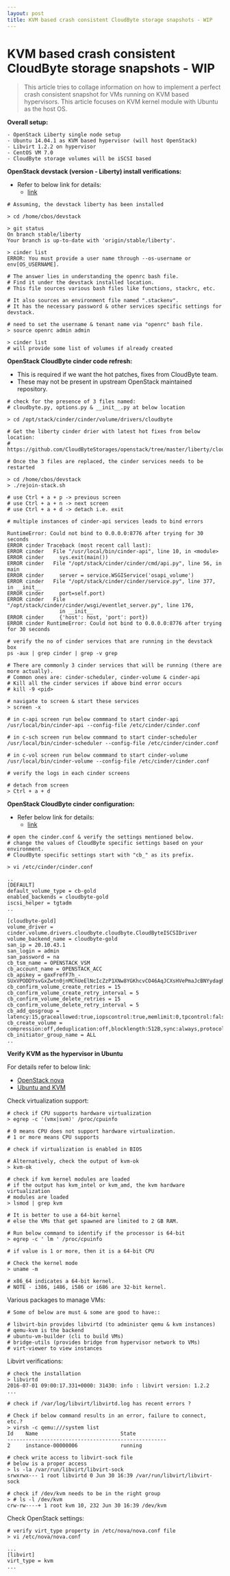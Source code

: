 ```yaml
---
layout: post
title: KVM based crash consistent CloudByte storage snapshots - WIP
---
```


# KVM based crash consistent CloudByte storage snapshots - **WIP**

> This article tries to collage information on how to implement a perfect
> crash consistent snapshot for VMs running on KVM based hypervisors. This
> article focuses on KVM kernel module with Ubuntu as the host OS.

**Overall setup:**

```
- OpenStack Liberty single node setup
- Ubuntu 14.04.1 as KVM based hypervisor (will host OpenStack)
- Libvirt 1.2.2 on hypervisor
- CentOS VM 7.0
- CloudByte storage volumes will be iSCSI based
```

**OpenStack devstack (version - Liberty) install verifications:**

- Refer to below link for details:
  - [link](http://cloudbytestorages.github.io/blog/general/setup/openstack/2016/05/11/OpenStack-Configuration-With-CloudByte-Cinder-Driver.html)

```
# Assuming, the devstack liberty has been installed

> cd /home/cbos/devstack

> git status
On branch stable/liberty
Your branch is up-to-date with 'origin/stable/liberty'.

> cinder list
ERROR: You must provide a user name through --os-username or env[OS_USERNAME].

# The answer lies in understanding the openrc bash file.
# Find it under the devstack installed location.
# This file sources various bash files like functions, stackrc, etc.

# It also sources an environment file named ".stackenv".
# It has the necessary password & other services specific settings for devstack.

# need to set the username & tenant name via "openrc" bash file.
> source openrc admin admin

> cinder list
# will provide some list of volumes if already created
```

**OpenStack CloudByte cinder code refresh:**

- This is required if we want the hot patches, fixes from CloudByte team.
- These may not be present in upstream OpenStack maintained repository.

```
# check for the presence of 3 files named:
# cloudbyte.py, options.py & __init__.py at below location

> cd /opt/stack/cinder/cinder/volume/drivers/cloudbyte

# Get the liberty cinder drier with latest hot fixes from below location:
# https://github.com/CloudByteStorages/openstack/tree/master/liberty/cloudbyte

# Once the 3 files are replaced, the cinder services needs to be restarted

> cd /home/cbos/devstack
> ./rejoin-stack.sh

# use Ctrl + a + p -> previous screen
# use Ctrl + a + n -> next screen
# use Ctrl + a + d -> detach i.e. exit

# multiple instances of cinder-api services leads to bind errors

RuntimeError: Could not bind to 0.0.0.0:8776 after trying for 30 seconds
ERROR cinder Traceback (most recent call last):
ERROR cinder   File "/usr/local/bin/cinder-api", line 10, in <module>
ERROR cinder     sys.exit(main())
ERROR cinder   File "/opt/stack/cinder/cinder/cmd/api.py", line 56, in main
ERROR cinder     server = service.WSGIService('osapi_volume')
ERROR cinder   File "/opt/stack/cinder/cinder/service.py", line 377, in __init__
ERROR cinder     port=self.port)
ERROR cinder   File "/opt/stack/cinder/cinder/wsgi/eventlet_server.py", line 176, 
                 in __init__
ERROR cinder     {'host': host, 'port': port})
ERROR cinder RuntimeError: Could not bind to 0.0.0.0:8776 after trying for 30 seconds

# verify the no of cinder services that are running in the devstack box
ps -aux | grep cinder | grep -v grep

# There are commonly 3 cinder services that will be running (there are more actually).
# Common ones are: cinder-scheduler, cinder-volume & cinder-api
# Kill all the cinder services if above bind error occurs
# kill -9 <pid>

# navigate to screen & start these services
> screen -x

# in c-api screen run below commmand to start cinder-api
/usr/local/bin/cinder-api --config-file /etc/cinder/cinder.conf

# in c-sch screen run below commmand to start cinder-scheduler
/usr/local/bin/cinder-scheduler --config-file /etc/cinder/cinder.conf

# in c-vol screen run below commmand to start cinder-volume
/usr/local/bin/cinder-volume --config-file /etc/cinder/cinder.conf

# verify the logs in each cinder screens

# detach from screen
> Ctrl + a + d
```

**OpenStack CloudByte cinder configuration:**

- Refer below link for details:
  - [link](http://cloudbytestorages.github.io/blog/general/setup/openstack/2016/05/11/OpenStack-Configuration-With-CloudByte-Cinder-Driver.html)

```
# open the cinder.conf & verify the settings mentioned below.
# change the values of CloudByte specific settings based on your environment.
# CloudByte specific settings start with "cb_" as its prefix.

> vi /etc/cinder/cinder.conf

..
[DEFAULT]
default_volume_type = cb-gold
enabled_backends = cloudbyte-gold
iscsi_helper = tgtadm
..

[cloudbyte-gold]
volume_driver = cinder.volume.drivers.cloudbyte.cloudbyte.CloudByteISCSIDriver
volume_backend_name = cloudbyte-gold
san_ip = 20.10.43.1
san_login = admin
san_password = na
cb_tsm_name = OPENSTACK_VSM
cb_account_name = OPENSTACK_ACC
cb_apikey = gaxFrefF7h_-SUxVPODDYsvGxZwtn0jnMChUeElNcIcZzP1XNw8YGKhcvCO46AqJCXsHVePmaJcBNYydagREmw
cb_confirm_volume_create_retries = 15
cb_confirm_volume_create_retry_interval = 5
cb_confirm_volume_delete_retries = 15
cb_confirm_volume_delete_retry_interval = 5
cb_add_qosgroup = latency:15,graceallowed:true,iopscontrol:true,memlimit:0,tpcontrol:false,throughput:0,iops:20,networkspeed:0
cb_create_volume = compression:off,deduplication:off,blocklength:512B,sync:always,protocoltype:ISCSI,recordsize:4k
cb_initiator_group_name = ALL
..

```

**Verify KVM as the hypervisor in Ubuntu**

For details refer to below link:

- [OpenStack nova](http://docs.openstack.org/liberty/config-reference/content/kvm.html)
- [Ubuntu and KVM](https://help.ubuntu.com/community/KVM/Installation)

Check virtualization support:

```
# check if CPU supports hardware virtualization
> egrep -c '(vmx|svm)' /proc/cpuinfo

# 0 means CPU does not support hardware virtualization.
# 1 or more means CPU supports

# check if virtualization is enabled in BIOS

# Alternatively, check the output of kvm-ok
> kvm-ok

# check if kvm kernel modules are loaded
# if the output has kvm_intel or kvm_amd, the kvm hardware virtualization
# modules are loaded
> lsmod | grep kvm

# It is better to use a 64-bit kernel
# else the VMs that get spawned are limited to 2 GB RAM.

# Run below command to identify if the processor is 64-bit
> egrep -c ' lm ' /proc/cpuinfo

# if value is 1 or more, then it is a 64-bit CPU

# Check the kernel mode
> uname -m

# x86_64 indicates a 64-bit kernel.
# NOTE - i386, i486, i586 or i686 are 32-bit kernel.
```

Various packages to manage VMs:

```
# Some of below are must & some are good to have::

# libvirt-bin provides libvirtd (to administer qemu & kvm instances)
# qemu-kvm is the backend
# ubuntu-vm-builder (cli to build VMs)
# bridge-utils (provides bridge from hypervisor network to VMs)
# virt-viewer to view instances
```

Libvirt verifications:

```
# check the installation
> libvirtd
2016-07-01 09:00:17.331+0000: 31430: info : libvirt version: 1.2.2
...

# check if /var/log/libvirt/libvirtd.log has recent errors ?

# Check if below command results in an error, failure to connect, etc.?
> virsh -c qemu:///system list
Id    Name                           State
----------------------------------------------------
2     instance-00000006              running

# check write access to libvirt-sock file
# below is a proper access
> ls -la /var/run/libvirt/libvirt-sock
srwxrwx--- 1 root libvirtd 0 Jun 30 16:39 /var/run/libvirt/libvirt-sock

# check if /dev/kvm needs to be in the right group
> # ls -l /dev/kvm
crw-rw----+ 1 root kvm 10, 232 Jun 30 16:39 /dev/kvm
```

Check OpenStack settings:

```
# verify virt_type property in /etc/nova/nova.conf file
> vi /etc/nova/nova.conf

...
[libvirt]
virt_type = kvm
...
```
